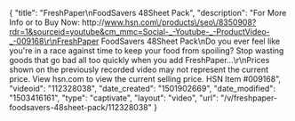 {
    "title": "FreshPaper\nFoodSavers 48Sheet Pack",
    "description": "For More Info or to Buy Now: http:\/\/www.hsn.com\/products\/seo\/8350908?rdr=1&sourceid=youtube&cm_mmc=Social-_-Youtube-_-ProductVideo-_-009168\r\nFreshPaper FoodSavers 48Sheet Pack\nDo you ever feel like you're in a race against time to keep your food from spoiling? Stop wasting goods that go bad all too quickly when you add FreshPaper...\r\nPrices shown on the previously recorded video may not represent the current price.  View hsn.com to view the current selling price. HSN Item #009168",
    "videoid": "112328038",
    "date_created": "1501902669",
    "date_modified": "1503416161",
    "type": "captivate",
    "layout": "video",
    "url": "\/v\/freshpaper-foodsavers-48sheet-pack\/112328038"
}